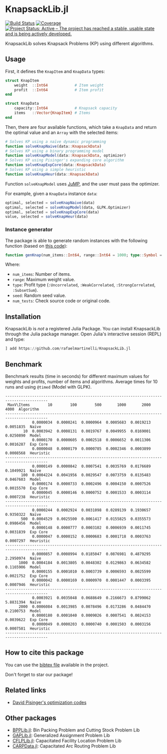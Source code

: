 # KnapsackLib.jl

<!-- [![Stable](https://img.shields.io/badge/docs-stable-blue.svg)](https://rafaelmartinelli.github.io/KnapsackLib.jl/stable)
[![Dev](https://img.shields.io/badge/docs-dev-blue.svg)](https://rafaelmartinelli.github.io/KnapsackLib.jl/dev) -->
[![Build Status](https://github.com/rafaelmartinelli/KnapsackLib.jl/workflows/CI/badge.svg)](https://github.com/rafaelmartinelli/KnapsackLib.jl/actions)
[![Coverage](https://codecov.io/gh/rafaelmartinelli/KnapsackLib.jl/branch/main/graph/badge.svg)](https://codecov.io/gh/rafaelmartinelli/KnapsackLib.jl)
[![Project Status: Active – The project has reached a stable, usable state and is being actively developed.](https://www.repostatus.org/badges/latest/active.svg)](https://www.repostatus.org/#active)

KnapsackLib solves Knapsack Problems (KP) using different algorithms.

## Usage

First, it defines the `KnapItem` and `KnapData` types:

```julia
struct KnapItem
    weight  ::Int64            # Item weight
    profit  ::Int64            # Item profit
end

struct KnapData
    capacity::Int64            # Knapsack capacity
    items   ::Vector{KnapItem} # Items
end
```

Then, there are four available functions, which take a `KnapData` and return the optimal value and an `Array` with the selected items:

```julia
# Solves KP using a naïve dynamic programming
function solveKnapNaive(data::KnapsackData)
# Solves KP using a binary programming model
function solveKnapModel(data::KnapsackData, optimizer)
# Solves KP using Pisinger's expanding core algorithm
function solveKnapExpCore(data::KnapsackData)
# Solves KP using a simple heuristic
function solveKnapHeur(data::KnapsackData)
```
Function `solveKnapModel` uses [JuMP](https://jump.dev/), and the user must pass the optimizer.

For example, given a `KnapData` instance `data`:
```julia
optimal, selected = solveKnapNaive(data)
optimal, selected = solveKnapModel(data, GLPK.Optimizer)
optimal, selected = solveKnapExpCore(data)
value, selected = solveKnapHeur(data)
```

### Instance generator

The package is able to generate random instances with the following function (based on [this code](http://hjemmesider.diku.dk/~pisinger/generator.c)):
```julia
function genKnap(num_items::Int64, range::Int64 = 1000; type::Symbol = :Uncorrelated, seed::Int64 = 42, num_tests::Int64 = 1000)::KnapData
```
Where:
- `num_items`: Number of items.
- `range`: Maximum weight value.
- `type`: Profit type (`:Uncorrelated`, `:WeakCorrelated`, `:StrongCorrelated`, `:SubsetSum`).
- `seed`: Random seed value.
- `num_tests`: Check source code or original code.

## Installation

KnapsackLib is *not* a registered Julia Package.
You can install KnapsackLib through the Julia package manager.
Open Julia's interactive session (REPL) and type:

```julia
] add https://github.com/rafaelmartinelli/KnapsackLib.jl
```

## Benchmark

Benchmark results (time in seconds) for different maximum values for weights and profits, number of items and algorithms. Average times for 10 runs and using `@timed` (Model with GLPK).

```
-----------------------------------------------------------------------------------------
 MaxV\Items        10        100        500       1000       2000       4000  Algorithm
-----------------------------------------------------------------------------------------
            0.0000034  0.0000241  0.0000964  0.0005683  0.0019213  0.0051835  Naïve
        10  0.0003942  0.0008131  0.0019767  0.0049955  0.0169001  0.0250890  Model
            0.0000170  0.0000605  0.0002518  0.0006652  0.0011306  0.0016287  Exp Core
            0.0000048  0.0000179  0.0000785  0.0002346  0.0003899  0.0008568  Heuristic
-----------------------------------------------------------------------------------------
            0.0000149  0.0000842  0.0007541  0.0035769  0.0176689  0.1049921  Naïve
       100  0.0004224  0.0041956  0.0029547  0.0073759  0.0135483  0.0467603  Model
            0.0000174  0.0000733  0.0002496  0.0004150  0.0007526  0.0015570  Exp Core
            0.0000045  0.0000146  0.0000752  0.0001533  0.0003114  0.0007238  Heuristic
-----------------------------------------------------------------------------------------
            0.0000244  0.0002924  0.0031098  0.0289139  0.1930657  0.9350322  Naïve
       500  0.0004529  0.0025500  0.0061417  0.0155825  0.0355573  0.0986456  Model
            0.0000148  0.0000777  0.0003102  0.0006939  0.0011745  0.0031839  Exp Core
            0.0000047  0.0000152  0.0000683  0.0001718  0.0003763  0.0007297  Heuristic
-----------------------------------------------------------------------------------------
            0.0000857  0.0008994  0.0185047  0.0876981  0.4879295  2.2950974  Naïve
      1000  0.0004184  0.0013805  0.0048302  0.0129863  0.0634582  0.1165906  Model
            0.0000155  0.0001010  0.0003739  0.0006593  0.0025599  0.0021752  Exp Core
            0.0000042  0.0000169  0.0000970  0.0001447  0.0003395  0.0007946  Heuristic
-----------------------------------------------------------------------------------------
            0.0003921  0.0035048  0.0688649  0.2166673  0.8799062  5.8831394  Naïve
      2000  0.0006084  0.0013985  0.0078496  0.0173286  0.0484470  0.2100753  Model
            0.0000180  0.0001040  0.0009026  0.0007541  0.0024153  0.0039622  Exp Core
            0.0000049  0.0000203  0.0000740  0.0001503  0.0003156  0.0007581  Heuristic
-----------------------------------------------------------------------------------------
```

## How to cite this package

You can use the [bibtex file](https://github.com/rafaelmartinelli/KnapsackLib.jl/blob/main/citation.bib) available in the project.

Don't forget to star our package!

## Related links

- [David Pisinger's optimization codes](http://hjemmesider.diku.dk/~pisinger/codes.html)

## Other packages

- [BPPLib.jl](https://github.com/rafaelmartinelli/BPPLib.jl): Bin Packing Problem and Cutting Stock Problem Lib
- [GAPLib.jl](https://github.com/rafaelmartinelli/GAPLib.jl): Generalized Assignment Problem Lib
- [CFLPLib.jl](https://github.com/rafaelmartinelli/CFLPLib.jl): Capacitated Facility Location Problem Lib
- [CARPData.jl](https://github.com/rafaelmartinelli/CARPData.jl): Capacitated Arc Routing Problem Lib

